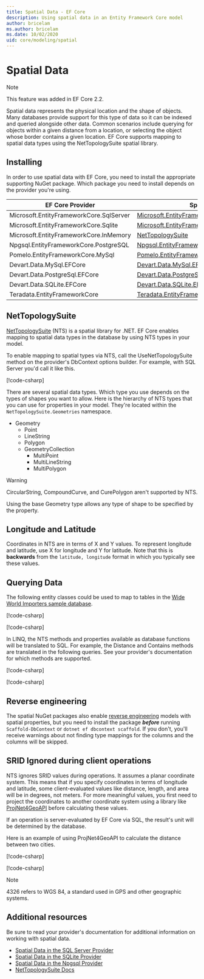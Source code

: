 ```yaml
---
title: Spatial Data - EF Core
description: Using spatial data in an Entity Framework Core model
author: bricelam
ms.author: bricelam
ms.date: 10/02/2020
uid: core/modeling/spatial
---
```

# Spatial Data

> [!NOTE]
> This feature was added in EF Core 2.2.

Spatial data represents the physical location and the shape of objects. Many databases provide support for this type of data so it can be indexed and queried alongside other data. Common scenarios include querying for objects within a given distance from a location, or selecting the object whose border contains a given location. EF Core supports mapping to spatial data types using the NetTopologySuite spatial library.

## Installing

In order to use spatial data with EF Core, you need to install the appropriate supporting NuGet package. Which package you need to install depends on the provider you're using.

EF Core Provider                        | Spatial NuGet Package
--------------------------------------- | ---------------------
Microsoft.EntityFrameworkCore.SqlServer | [Microsoft.EntityFrameworkCore.SqlServer.NetTopologySuite](https://www.nuget.org/packages/Microsoft.EntityFrameworkCore.SqlServer.NetTopologySuite)
Microsoft.EntityFrameworkCore.Sqlite    | [Microsoft.EntityFrameworkCore.Sqlite.NetTopologySuite](https://www.nuget.org/packages/Microsoft.EntityFrameworkCore.Sqlite.NetTopologySuite)
Microsoft.EntityFrameworkCore.InMemory  | [NetTopologySuite](https://www.nuget.org/packages/NetTopologySuite)
Npgsql.EntityFrameworkCore.PostgreSQL   | [Npgsql.EntityFrameworkCore.PostgreSQL.NetTopologySuite](https://www.nuget.org/packages/Npgsql.EntityFrameworkCore.PostgreSQL.NetTopologySuite)
Pomelo.EntityFrameworkCore.MySql        | [Pomelo.EntityFrameworkCore.MySql.NetTopologySuite](https://www.nuget.org/packages/Pomelo.EntityFrameworkCore.MySql.NetTopologySuite)
Devart.Data.MySql.EFCore                | [Devart.Data.MySql.EFCore.NetTopologySuite](https://www.nuget.org/packages/Devart.Data.MySql.EFCore.NetTopologySuite)
Devart.Data.PostgreSql.EFCore           | [Devart.Data.PostgreSql.EFCore.NetTopologySuite](https://www.nuget.org/packages/Devart.Data.PostgreSql.EFCore.NetTopologySuite)
Devart.Data.SQLite.EFCore               | [Devart.Data.SQLite.EFCore.NetTopologySuite](https://www.nuget.org/packages/Devart.Data.SQLite.EFCore.NetTopologySuite)
Teradata.EntityFrameworkCore            | [Teradata.EntityFrameworkCore.NetTopologySuite](https://www.nuget.org/packages/Teradata.EntityFrameworkCore.NetTopologySuite)

## NetTopologySuite

[NetTopologySuite](https://nettopologysuite.github.io/NetTopologySuite/) (NTS) is a spatial library for .NET. EF Core enables mapping to spatial data types in the database by using NTS types in your model.

To enable mapping to spatial types via NTS, call the UseNetTopologySuite method on the provider's DbContext options builder. For example, with SQL Server you'd call it like this.

[!code-csharp[](../../../samples/core/Spatial/SqlServer/Models/WideWorldImportersContext.cs?name=snippet_UseNetTopologySuite)]

There are several spatial data types. Which type you use depends on the types of shapes you want to allow. Here is the hierarchy of NTS types that you can use for properties in your model. They're located within the `NetTopologySuite.Geometries` namespace.

* Geometry
  * Point
  * LineString
  * Polygon
  * GeometryCollection
    * MultiPoint
    * MultiLineString
    * MultiPolygon

> [!WARNING]
> CircularString, CompoundCurve, and CurePolygon aren't supported by NTS.

Using the base Geometry type allows any type of shape to be specified by the property.

## Longitude and Latitude

Coordinates in NTS are in terms of X and Y values. To represent longitude and latitude, use X for longitude and Y for latitude. Note that this is **backwards** from the `latitude, longitude` format in which you typically see these values.

## Querying Data

The following entity classes could be used to map to tables in the [Wide World Importers sample database](https://go.microsoft.com/fwlink/?LinkID=800630).

[!code-csharp[](../../../samples/core/Spatial/SqlServer/Models/City.cs?name=snippet_City)]

[!code-csharp[](../../../samples/core/Spatial/SqlServer/Models/Country.cs?name=snippet_Country)]

In LINQ, the NTS methods and properties available as database functions will be translated to SQL. For example, the Distance and Contains methods are translated in the following queries. See your provider's documentation for which methods are supported.

[!code-csharp[](../../../samples/core/Spatial/SqlServer/Program.cs?name=snippet_Distance)]

[!code-csharp[](../../../samples/core/Spatial/SqlServer/Program.cs?name=snippet_Contains)]

## Reverse engineering

The spatial NuGet packages also enable [reverse engineering](xref:core/managing-schemas/scaffolding) models with spatial properties, but you need to install the package ***before*** running `Scaffold-DbContext` or `dotnet ef dbcontext scaffold`. If you don't, you'll receive warnings about not finding type mappings for the columns and the columns will be skipped.

## SRID Ignored during client operations

NTS ignores SRID values during operations. It assumes a planar coordinate system. This means that if you specify coordinates in terms of longitude and latitude, some client-evaluated values like distance, length, and area will be in degrees, not meters. For more meaningful values, you first need to project the coordinates to another coordinate system using a library like [ProjNet4GeoAPI](https://github.com/NetTopologySuite/ProjNet4GeoAPI) before calculating these values.

If an operation is server-evaluated by EF Core via SQL, the result's unit will be determined by the database.

Here is an example of using ProjNet4GeoAPI to calculate the distance between two cities.

[!code-csharp[](../../../samples/core/Spatial/Projections/GeometryExtensions.cs?name=snippet_GeometryExtensions)]

[!code-csharp[](../../../samples/core/Spatial/Projections/Program.cs?name=snippet_ProjectTo)]

> [!NOTE]
> 4326 refers to WGS 84, a standard used in GPS and other geographic systems.

## Additional resources

Be sure to read your provider's documentation for additional information on working with spatial data.

* [Spatial Data in the SQL Server Provider](xref:core/providers/sql-server/spatial)
* [Spatial Data in the SQLite Provider](xref:core/providers/sqlite/spatial)
* [Spatial Data in the Npgsql Provider](https://www.npgsql.org/efcore/mapping/nts.html)
* [NetTopologySuite Docs](https://nettopologysuite.github.io/NetTopologySuite/)
